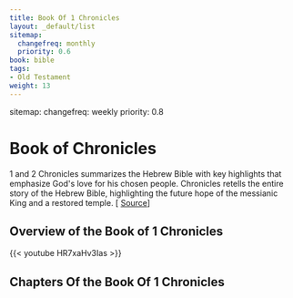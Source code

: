 ```yaml
---
title: Book Of 1 Chronicles
layout: _default/list
sitemap:
  changefreq: monthly
  priority: 0.6
book: bible
tags:
- Old Testament
weight: 13
---
```

sitemap:
  changefreq: weekly
  priority: 0.8
# Book of Chronicles

1 and 2 Chronicles summarizes the Hebrew Bible with key highlights that emphasize God's love for his chosen people. Chronicles retells the entire story of the Hebrew Bible, highlighting the future hope of the messianic King and a restored temple. [ [Source](https://en.wikipedia.org/wiki/Books_of_Kings)]

## Overview of the Book of 1 Chronicles
{{< youtube HR7xaHv3Ias >}}

## Chapters Of the Book Of 1 Chronicles